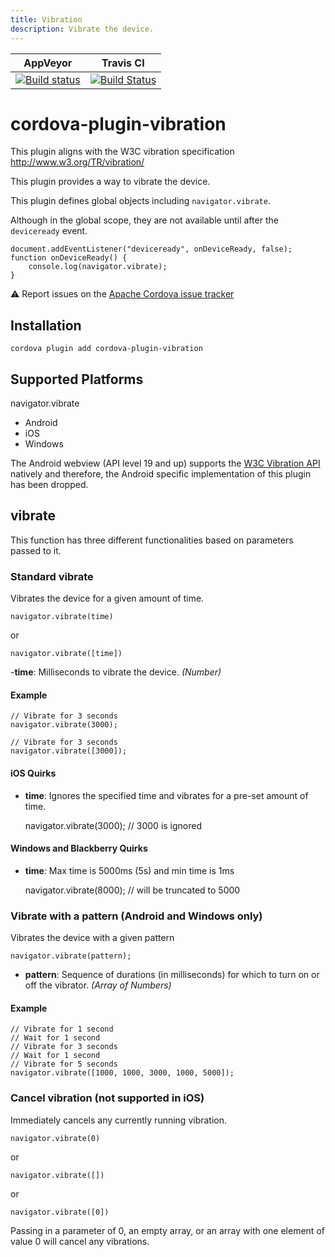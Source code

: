 ```yaml
---
title: Vibration
description: Vibrate the device.
---
```

<!--
# license: Licensed to the Apache Software Foundation (ASF) under one
#         or more contributor license agreements.  See the NOTICE file
#         distributed with this work for additional information
#         regarding copyright ownership.  The ASF licenses this file
#         to you under the Apache License, Version 2.0 (the
#         "License"); you may not use this file except in compliance
#         with the License.  You may obtain a copy of the License at
#
#           http://www.apache.org/licenses/LICENSE-2.0
#
#         Unless required by applicable law or agreed to in writing,
#         software distributed under the License is distributed on an
#         "AS IS" BASIS, WITHOUT WARRANTIES OR CONDITIONS OF ANY
#         KIND, either express or implied.  See the License for the
#         specific language governing permissions and limitations
#         under the License.
-->

|AppVeyor|Travis CI|
|:-:|:-:|
|[![Build status](https://ci.appveyor.com/api/projects/status/github/apache/cordova-plugin-vibration?branch=master)](https://ci.appveyor.com/project/ApacheSoftwareFoundation/cordova-plugin-vibration)|[![Build Status](https://travis-ci.org/apache/cordova-plugin-vibration.svg?branch=master)](https://travis-ci.org/apache/cordova-plugin-vibration)|

# cordova-plugin-vibration

This plugin aligns with the W3C vibration specification http://www.w3.org/TR/vibration/

This plugin provides a way to vibrate the device.

This plugin defines global objects including `navigator.vibrate`.

Although in the global scope, they are not available until after the `deviceready` event.

    document.addEventListener("deviceready", onDeviceReady, false);
    function onDeviceReady() {
        console.log(navigator.vibrate);
    }

:warning: Report issues on the [Apache Cordova issue tracker](https://issues.apache.org/jira/issues/?jql=project%20%3D%20CB%20AND%20status%20in%20%28Open%2C%20%22In%20Progress%22%2C%20Reopened%29%20AND%20resolution%20%3D%20Unresolved%20AND%20component%20%3D%20%22Plugin%20Vibration%22%20ORDER%20BY%20priority%20DESC%2C%20summary%20ASC%2C%20updatedDate%20DESC)


## Installation

    cordova plugin add cordova-plugin-vibration

## Supported Platforms

navigator.vibrate

- Android
- iOS
- Windows


The Android webview (API level 19 and up) supports the [W3C Vibration API](https://www.w3.org/TR/vibration/) natively and therefore, the Android specific implementation of this plugin has been dropped.

## vibrate

This function has three different functionalities based on parameters passed to it.

### Standard vibrate

Vibrates the device for a given amount of time.

    navigator.vibrate(time)

or

    navigator.vibrate([time])


-__time__: Milliseconds to vibrate the device. _(Number)_

#### Example

    // Vibrate for 3 seconds
    navigator.vibrate(3000);

    // Vibrate for 3 seconds
    navigator.vibrate([3000]);

#### iOS Quirks

- __time__: Ignores the specified time and vibrates for a pre-set amount of time.

    navigator.vibrate(3000); // 3000 is ignored

#### Windows and Blackberry Quirks

- __time__: Max time is 5000ms (5s) and min time is 1ms

    navigator.vibrate(8000); // will be truncated to 5000

### Vibrate with a pattern (Android and Windows only)
Vibrates the device with a given pattern

    navigator.vibrate(pattern);

- __pattern__: Sequence of durations (in milliseconds) for which to turn on or off the vibrator. _(Array of Numbers)_

#### Example

    // Vibrate for 1 second
    // Wait for 1 second
    // Vibrate for 3 seconds
    // Wait for 1 second
    // Vibrate for 5 seconds
    navigator.vibrate([1000, 1000, 3000, 1000, 5000]);


### Cancel vibration (not supported in iOS)

Immediately cancels any currently running vibration.

    navigator.vibrate(0)

or

    navigator.vibrate([])

or

    navigator.vibrate([0])

Passing in a parameter of 0, an empty array, or an array with one element of value 0 will cancel any vibrations.

